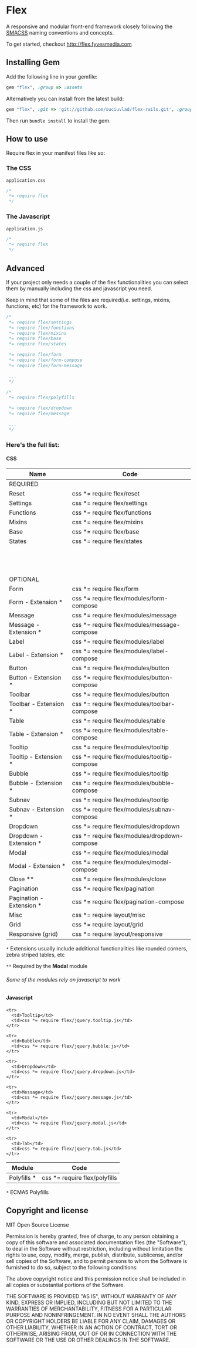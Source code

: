 # Flex

A responsive and modular front-end framework closely following the [SMACSS](http://smacs.com) naming conventions and concepts.

To get started, checkout http://flex.fyvesmedia.com

## Installing Gem

Add the following line in your gemfile:

```ruby
gem "flex", :group => :assets
```

Alternatively you can install from the latest build:

```ruby
gem "flex", :git => 'git://github.com/suciuvlad/flex-rails.git', :group => :assets
```

Then run `bundle install` to install the gem.

## How to use
Require flex in your manifest files like so:

### The CSS
`application.css`

```css
/*
 *= require flex
 */
```

### The Javascript
`application.js`

```js
/*
 *= require flex
 */
```

## Advanced

If your project only needs a couple of the flex functionalities you can select them by manually including the css and javascript you need.

Keep in mind that some of the files are required(i.e. settings, mixins, functions, etc) for the framework to work.

```css
/*
 *= require flex/settings
 *= require flex/functions
 *= require flex/mixins
 *= require flex/base
 *= require flex/states

 *= require flex/form
 *= require flex/form-compose
 *= require flex/form-message

 ...
 */
```

```js
/*
 *= require flex/polyfills

 *= require flex/dropdown
 *= require flex/message

 ...
 */
```

### Here's the full list:

#### CSS
<table>
<thead>
  <tr>
    <th>Name</th>
    <th>Code</th>
  </tr>
</thead>
<tbody>

  <tr>
    <td colspan="2">REQUIRED</td>
  </tr>

  <tr>
    <td>Reset</td>
    <td>css *= require flex/reset</td>
  </tr>

  <tr>
    <td>Settings</td>
    <td>css *= require flex/settings</td>
  </tr>

  <tr>
    <td>Functions</td>
    <td>css *= require flex/functions</td>
  </tr>

  <tr>
    <td>Mixins</td>
    <td>css *= require flex/mixins</td>
  </tr>

  <tr>
    <td>Base</td>
    <td>css *= require flex/base</td>
  </tr>

  <tr>
    <td>States</td>
    <td>css *= require flex/states</td>
  </tr>

  <tr>
    <td colspan="2">&nbsp;</td>
  </tr>

  <tr>
    <td colspan="2">&nbsp;</td>
  </tr>

  <tr>
    <td colspan="2">&nbsp;</td>
  </tr>

  <tr>
    <td colspan="2">OPTIONAL</td>
  </tr>

  <tr>
    <td>Form</td>
    <td>css *= require flex/form</td>
  </tr>

  <tr>
    <td>Form - Extension *</td>
    <td>css *= require flex/modules/form-compose</td>
  </tr>

  <tr>
    <td>Message</td>
    <td>css *= require flex/modules/message</td>
  </tr>

  <tr>
    <td>Message - Extension *</td>
    <td>css *= require flex/modules/message-compose</td>
  </tr>

  <tr>
    <td>Label</td>
    <td>css *= require flex/modules/label</td>
  </tr>

  <tr>
    <td>Label - Extension *</td>
    <td>css *= require flex/modules/label-compose</td>
  </tr>

  <tr>
    <td>Button</td>
    <td>css *= require flex/modules/button</td>
  </tr>

  <tr>
    <td>Button - Extension *</td>
    <td>css *= require flex/modules/button-compose</td>
  </tr>

  <tr>
    <td>Toolbar</td>
    <td>css *= require flex/modules/button</td>
  </tr>

  <tr>
    <td>Toolbar - Extension *</td>
    <td>css *= require flex/modules/toolbar-compose</td>
  </tr>

  <tr>
    <td>Table</td>
    <td>css *= require flex/modules/table</td>
  </tr>

  <tr>
    <td>Table - Extension *</td>
    <td>css *= require flex/modules/table-compose</td>
  </tr>

  <tr>
    <td>Tooltip</td>
    <td>css *= require flex/modules/tooltip</td>
  </tr>

  <tr>
    <td>Tooltip - Extension *</td>
    <td>css *= require flex/modules/tooltip-compose</td>
  </tr>

  <tr>
    <td>Bubble</td>
    <td>css *= require flex/modules/tooltip</td>
  </tr>

  <tr>
    <td>Bubble - Extension *</td>
    <td>css *= require flex/modules/bubble-compose</td>
  </tr>

  <tr>
    <td>Subnav</td>
    <td>css *= require flex/modules/tooltip</td>
  </tr>

  <tr>
    <td>Subnav - Extension *</td>
    <td>css *= require flex/modules/subnav-compose</td>
  </tr>

  <tr>
    <td>Dropdown</td>
    <td>css *= require flex/modules/dropdown</td>
  </tr>

  <tr>
    <td>Dropdown - Extension *</td>
    <td>css *= require flex/modules/dropdown-compose</td>
  </tr>

  <tr>
    <td>Modal</td>
    <td>css *= require flex/modules/modal</td>
  </tr>

  <tr>
    <td>Modal - Extension *</td>
    <td>css *= require flex/modules/modal-compose</td>
  </tr>

  <tr>
    <td>Close **</td>
    <td>css *= require flex/modules/close</td>
  </tr>

  <tr>
    <td>Pagination</td>
    <td>css *= require flex/pagination</td>
  </tr>

  <tr>
    <td>Pagination - Extension *</td>
    <td>css *= require flex/pagination-compose</td>
  </tr>

  <tr>
    <td>Misc</td>
    <td>css *= require layout/misc</td>
  </tr>

  <tr>
    <td>Grid</td>
    <td>css *= require layout/grid</td>
  </tr>

  <tr>
    <td>Responsive (grid)</td>
    <td>css *= require layout/responsive</td>
  </tr>

</tbody>
</table>

 ``*`` Extensions usually include additional functionalities like rounded corners, zebra striped tables, etc

 ``**`` Required by the **Modal** module
###### Some of the modules rely on javascript to work

#### Javascript

<table>
  <thead>
    <tr>
      <th>Module</th>
      <th>Code</th>
    </tr>
  </thead>
  <tbody>
    <tr>
      <td>Polyfills *</td>
      <td>css *= require flex/polyfills</td>
    </tr>

    <tr>
      <td>Tooltip</td>
      <td>css *= require flex/jquery.tooltip.js</td>
    </tr>

    <tr>
      <td>Bubble</td>
      <td>css *= require flex/jquery.bubble.js</td>
    </tr>

    <tr>
      <td>Dropdown</td>
      <td>css *= require flex/jquery.dropdown.js</td>
    </tr>

    <tr>
      <td>Message</td>
      <td>css *= require flex/jquery.message.js</td>
    </tr>

    <tr>
      <td>Modal</td>
      <td>css *= require flex/jquery.modal.js</td>
    </tr>

    <tr>
      <td>Tab</td>
      <td>css *= require flex/jquery.tab.js</td>
    </tr>
  </tbody>
</table>

``*`` ECMA5 Polyfills

Copyright and license
------------------------------
MIT Open Source License

Permission is hereby granted, free of charge, to any person obtaining a copy of this software and associated documentation files (the "Software"), to deal in the Software without restriction, including without limitation the rights to use, copy, modify, merge, publish, distribute, sublicense, and/or sell copies of the Software, and to permit persons to whom the Software is furnished to do so, subject to the following conditions:

The above copyright notice and this permission notice shall be included in all copies or substantial portions of the Software.

THE SOFTWARE IS PROVIDED "AS IS", WITHOUT WARRANTY OF ANY KIND, EXPRESS OR IMPLIED, INCLUDING BUT NOT LIMITED TO THE WARRANTIES OF MERCHANTABILITY, FITNESS FOR A PARTICULAR PURPOSE AND NONINFRINGEMENT. IN NO EVENT SHALL THE AUTHORS OR COPYRIGHT HOLDERS BE LIABLE FOR ANY CLAIM, DAMAGES OR OTHER LIABILITY, WHETHER IN AN ACTION OF CONTRACT, TORT OR OTHERWISE, ARISING FROM, OUT OF OR IN CONNECTION WITH THE SOFTWARE OR THE USE OR OTHER DEALINGS IN THE SOFTWARE.